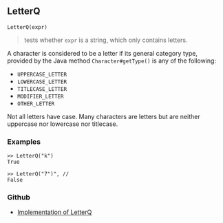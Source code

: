 ## LetterQ

```
LetterQ(expr)
```

> tests whether `expr` is a string, which only contains letters.

A character is considered to be a letter if its general category type, provided by the Java method `Character#getType()` is any of the following:
* `UPPERCASE_LETTER`
* `LOWERCASE_LETTER`
* `TITLECASE_LETTER`
* `MODIFIER_LETTER`
* `OTHER_LETTER`
 
Not all letters have case. Many characters are letters but are neither uppercase nor lowercase nor titlecase.
 
### Examples

```
>> LetterQ("k") 
True

>> LetterQ("7")", //
False 
```

### Github

* [Implementation of LetterQ](https://github.com/axkr/symja_android_library/blob/master/symja_android_library/matheclipse-core/src/main/java/org/matheclipse/core/builtin/StringFunctions.java#L934) 
